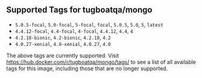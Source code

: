 ## Supported Tags for tugboatqa/mongo

* `5.0.5-focal`, `5.0-focal`, `5-focal`, `focal`, `5.0.5`, `5.0`, `5`, `latest`
* `4.4.12-focal`, `4.4-focal`, `4-focal`, `4.4.12`, `4.4`, `4`
* `4.2.18-bionic`, `4.2-bionic`, `4.2.18`, `4.2`
* `4.0.27-xenial`, `4.0-xenial`, `4.0.27`, `4.0`

The above tags are currently supported. Visit https://hub.docker.com/r/tugboatqa/mongo/tags/ to see a list of all available tags for this image, including those that are no longer supported.
